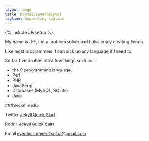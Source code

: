 ```yaml
---
layout: page
title: DontBelieveTheByte!
tagline: Supporting tagline
---
```

{% include JB/setup %}

My name is J-F, I'm a problem solver and I also enjoy creating things. 

Like most programmers, I can pick up any language if I need to.


So far, I've dabble into a few things such as : 

-  the C programming language, 
-  Perl
-  PHP
-  JavaScript
-  Databases (MySQL, SQLite)
-  Java
    
###Social media

Twitter [Jekyll Quick Start](http://jekyllbootstrap.com/usage/jekyll-quick-start.html)

Reddit [Jekyll Quick Start](http://jekyllbootstrap.com/usage/jekyll-quick-start.html)

Email [ever.livin.never.fearful@gmail.com](mailto:ever.livin.never.fearful@gmail.com)

